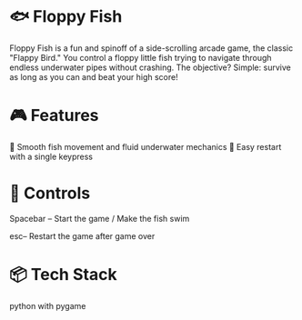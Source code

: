 # 🐟 Floppy Fish
Floppy Fish is a fun and spinoff of a side-scrolling arcade game, the classic "Flappy Bird." You control a floppy little fish trying to navigate through endless underwater pipes without crashing. The objective? Simple: survive as long as you can and beat your high score!

# 🎮 Features
🐠 Smooth fish movement and fluid underwater mechanics
🔁 Easy restart with a single keypress

# 🚀 Controls
Spacebar – Start the game / Make the fish swim

esc– Restart the game after game over

# 📦 Tech Stack
python with pygame

